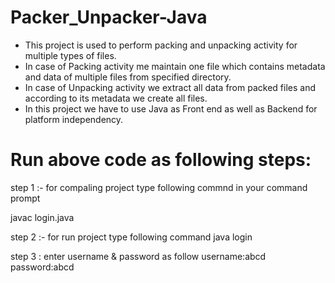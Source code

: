 # Packer_Unpacker-Java
- This project is used to perform packing and unpacking activity for multiple types of files. 
- In case of Packing activity me maintain one file which contains metadata and data of multiple files from specified directory. 
- In case of Unpacking activity we extract all data from packed files and according to its metadata we create all files. 
- In this project we have to use Java as Front end as well as Backend for platform independency.

# Run above code as following steps:

step 1 :- for compaling project type following commnd in your command prompt

javac login.java

step 2 :- for run project type following command
java login

step 3 : enter username & password as follow
username:abcd password:abcd
